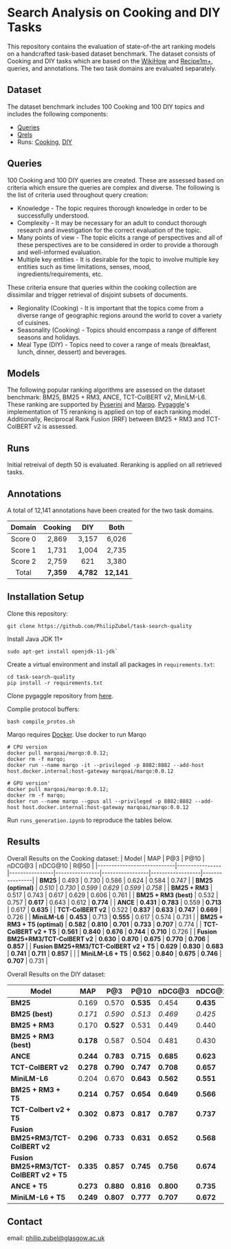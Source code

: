 # Search Analysis on Cooking and DIY Tasks

This repository contains the evaluation of state-of-the art ranking models on a handcrafted task-based dataset benchmark. The dataset consists of Cooking and DIY tasks which are based on the [WikiHow](https://github.com/zharry29/wikihow-goal-step) and [Recipe1m+](http://pic2recipe.csail.mit.edu/), queries, and annotations. The two task domains are evaluated separately.

## Dataset
The dataset benchmark includes 100 Cooking and 100 DIY topics and includes the following components:
- [Queries](./queries)
- [Qrels](./measurements/judgments)
- Runs: [Cooking](./measurements/cooking/run_files/), [DIY](./measurements/diy/run_files/)

## Queries

100 Cooking and 100 DIY queries are created. These are assessed based on criteria which ensure the queries are complex and diverse. The following is the list of criteria used throughout query creation:

- Knowledge - The topic requires thorough knowledge in order to be successfully understood.
- Complexity - It may be necessary for an adult to conduct thorough research and investigation
for the correct evaluation of the topic.
- Many points of view - The topic elicits a range of perspectives and all of these perspectives are to be considered in order to provide a thorough and well-informed evaluation.
- Multiple key entities - It is desirable for the topic to involve multiple key entities such as time limitations, senses, mood, ingredients/requirements, etc.

These criteria ensure that queries within the cooking collection are dissimilar and trigger retrieval of disjoint subsets of documents.
- Regionality (Cooking) - It is important that the topics come from a diverse range of geographic regions
around the world to cover a variety of cuisines.
- Seasonality (Cooking) - Topics should encompass a range of different seasons and holidays.
- Meal Type (DIY) - Topics need to cover a range of meals (breakfast, lunch, dinner, dessert) and beverages.


## Models
The following popular ranking algorithms are assessed on the dataset benchmark: BM25, BM25 + RM3, ANCE, TCT-ColBERT v2, MiniLM-L6. These ranking are supported by [Pyserini](https://github.com/castorini/pyserini) and [Marqo](https://www.marqo.ai/). [Pygaggle](https://github.com/castorini/pygaggle)'s implementation of T5 reranking is applied on top of each ranking model. Additionally, Reciprocal Rank Fusion (RRF) between BM25 + RM3 and TCT-ColBERT v2 is assessed. 

## Runs
Initial retreival of depth 50 is evaluated. Reranking is applied on all retrieved tasks.

## Annotations
A total of 12,141 annotations have been created for the two task domains. 

|  Domain | **Cooking** |  **DIY**  |  **Both**  |
|:-------:|:-----------:|:---------:|:----------:|
| Score 0 |    2,869    |   3,157   |    6,026   |
| Score 1 |    1,731    |   1,004   |    2,735   |
| Score 2 |     2,759    |    621    |    3,380   |
|  Total  |  **7,359**  | **4,782** | **12,141** |

## Installation Setup

Clone this repository:
```
git clone https://github.com/PhilipZubel/task-search-quality
```
Install Java JDK 11+

```
sudo apt-get install openjdk-11-jdk`
```

Create a virtual environment and install all packages in `requirements.txt`:

```
cd task-search-quality
pip install -r requirements.txt
```

Clone pygaggle repository from [here](https://github.com/castorini/pygaggle).

Complie protocol buffers:

```
bash compile_protos.sh
```

Marqo requires [Docker](https://docs.docker.com/get-docker/). Use docker to run Marqo
```
# CPU version
docker pull marqoai/marqo:0.0.12;
docker rm -f marqo;
docker run --name marqo -it --privileged -p 8882:8882 --add-host host.docker.internal:host-gateway marqoai/marqo:0.0.12
```
```
# GPU version'
docker pull marqoai/marqo:0.0.12;
docker rm -f marqo;
docker run --name marqo --gpus all --privileged -p 8882:8882 --add-host host.docker.internal:host-gateway marqoai/marqo:0.0.12
```

Run `runs_generation.ipynb` to reproduce the tables below. 

## Results

Overall Results on the Cooking dataset:
| Model             | MAP   | P@3   | P@10  | nDCG@3 | nDCG@10 | R@50  | 
|----------------------------|----------------|----------------|----------------|-----------------|------------------|----------------|
| **BM25**              | 0.493          | 0.730          | 0.586          | 0.624           | 0.584            | 0.747          | 
| **BM25 (optimal)**       | *0.510* | *0.730* | *0.599* | *0.629*  | *0.599*   | *0.758* |
| **BM25 + RM3**        | 0.517          | 0.743          | 0.617          | 0.629           | 0.606            | 0.761          |
| **BM25 + RM3 (best)** | 0.532          | 0.757          | **0.617** | 0.643           | 0.612            | **0.774** |
| **ANCE**              | **0.431** | **0.783** | 0.559          | **0.713**  | 0.617            | **0.635** |
| **TCT-ColBERT v2**    | 0.522          | **0.837** | **0.633** | **0.747**  | **0.669**   | 0.726          |
| **MiniLM-L6**         | **0.453** | 0.713          | **0.555** | 0.617           | 0.574            | 0.731          |
| **BM25 + RM3 + T5 (optimal)**  | **0.582** | **0.810** | **0.701** | **0.733**  | **0.707**   | 0.774          |
| **TCT-ColBERT v2 + T5**     | **0.561** | **0.840** | **0.676** | **0.744**  | **0.710**   | 0.726          |
| **Fusion BM25+RM3/TCT-ColBERT v2** | **0.630** | **0.870** | **0.675** | **0.770**  | **0.706**   | **0.857** |
| **Fusion BM25+RM3/TCT-ColBERT v2 + T5** | **0.629**                   | **0.830** | **0.683** | **0.741** | **0.711**  | **0.857**   |                |
| **MiniLM-L6 + T5**          | **0.562** | **0.840** | **0.675** | **0.746**  | **0.707**   | 0.731          |

Overall Results on the DIY dataset:


| **Model**                           | **MAP** | **P@3** | **P@10** | **nDCG@3** | **nDCG@10** | **R@50** |
|----------------------------------------------|------------------|------------------|-------------------|---------------------|----------------------|-------------------|
| **BM25**              | 0.169            | 0.570            | **0.535**    | 0.454               | **0.435**       | 0.296             | 1.000                  |
| **BM25 (best)**       | *0.171*   | *0.590*   | *0.513*    | *0.469*      | *0.425*       | *0.295*    | 0.907                  |
| **BM25 + RM3**        | 0.170            | **0.527**   | 0.531             | 0.449               | 0.440                | 0.285             | 1.000                  |
| **BM25 + RM3 (best)** | **0.178**   | 0.587            | 0.504             | 0.481               | 0.430                | 0.299             | 0.911                  |
| **ANCE**              | **0.244**   | **0.783**   | **0.715**    | **0.685**      | **0.623**       | 0.333             | 1.000                  |
| **TCT-ColBERT v2**    | **0.278**   | **0.790**   | **0.747**    | **0.708**      | **0.657**       | **0.386**    | 1.000                  |
| **MiniLM-L6**         | 0.204            | 0.670            | **0.643**    | **0.562**      | **0.551**       | 0.324             | 1.000                  |
| **BM25 + RM3 + T5**          | **0.214**   | **0.757**   | **0.654**    | **0.649**      | **0.566**       | 0.285             |
| **TCT-Colbert v2 + T5**             | **0.302**   | **0.873**   | **0.817**    | **0.787**      | **0.737**       | **0.386**    |
| **Fusion BM25+RM3/TCT-ColBERT v2**      | **0.296**   | **0.733**   | **0.631**    | **0.652**      | **0.568**       | **0.436**    |
| **Fusion BM25+RM3/TCT-ColBERT v2 + T5** | **0.335**   | **0.857**   | **0.745**    | **0.756**      | **0.674**       | **0.436**    |
| **ANCE + T5**                       | **0.273**   | **0.880**   | **0.816**    | **0.800**      | **0.735**       | 0.334             |
| **MiniLM-L6 + T5**                  | **0.249**   | **0.807**   | **0.777**    | **0.707**      | **0.672**       | 0.324             |


## Contact

email: philip.zubel@glasgow.ac.uk
